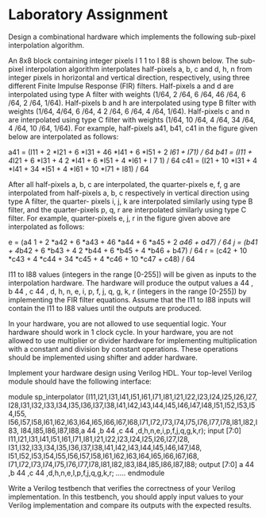 # Laboratory Assignment #

Design a combinational hardware which implements the following sub-pixel
interpolation algorithm.

An 8x8 block containing integer pixels I 1 1 to I 88 is shown below. The sub-pixel
interpolation algorithm interpolates half-pixels a, b, c and d, h, n from integer pixels in
horizontal and vertical direction, respectively, using three different Finite Impulse
Response (FIR) filters. Half-pixels a and d are interpolated using type A filter with
weights (1/64, 2 /64, 6 /64, 46 /64, 6 /64, 2 /64, 1/64). Half-pixels b and h are
interpolated using type B filter with weights (1/64, 4/64, 6 /64, 4 2 /64, 6 /64, 4 /64,
1/64). Half-pixels c and n are interpolated using type C filter with weights (1/64,
10 /64, 4 /64, 34 /64, 4 /64, 10 /64, 1/64). For example, half-pixels a41, b41, c41 in the
figure given below are interpolated as follows:

a41 = (I11 + 2 *I21 + 6 *I31 + 46 *I41 + 6 *I51 + 2 *I61 + I71) / 64
b41 = (I11 + 4*I21 + 6 *I31 + 4 2 *I41 + 6 *I51 + 4 *I61 + I 7 1) / 64
c41 = (I21 + 10 *I31 + 4 *I41 + 34 *I51 + 4 *I61 + 10 *I71 + I81) / 64


After all half-pixels a, b, c are interpolated, the quarter-pixels e, f, g are interpolated
from half-pixels a, b, c respectively in vertical direction using type A filter, the quarter-
pixels i, j, k are interpolated similarly using type B filter, and the quarter-pixels p, q, r
are interpolated similarly using type C filter. For example, quarter-pixels e, j, r in the
figure given above are interpolated as follows:

e = (a4 1 + 2 *a42 + 6 *a43 + 46 *a44 + 6 *a45 + 2 *a46 + a47) / 64
j = (b41 + 4*b42 + 6 *b43 + 4 2 *b44 + 6 *b45 + 4 *b46 + b47) / 64
r = (c42 + 10 *c43 + 4 *c44 + 34 *c45 + 4 *c46 + 10 *c47 + c48) / 64

I11 to I88 values (integers in the range [0-255]) will be given as inputs to the
interpolation hardware. The hardware will produce the output values a 44 , b 44 , c 44 ,
d, h, n, e, i, p, f, j, q, g, k, r (integers in the range [0-255]) by implementing the FIR
filter equations. Assume that the I11 to I88 inputs will contain the I11 to I88 values
until the outputs are produced.

In your hardware, you are not allowed to use sequential logic. Your hardware should
work in 1 clock cycle. In your hardware, you are not allowed to use multiplier or
divider hardware for implementing multiplication with a constant and division by
constant operations. These operations should be implemented using shifter and
adder hardware.

Implement your hardware design using Verilog HDL. Your top-level Verilog module
should have the following interface:

module sp_interpolator (I11,I21,I31,I41,I51,I61,I71,I81,I21,I22,I23,I24,I25,I26,I27,
I28,I31,I32,I33,I34,I35,I36,I37,I38,I41,I42,I43,I44,I45,I46,I47,I48,I51,I52,I53,I54,I55,
I56,I57,I58,I61,I62,I63,I64,I65,I66,I67,I68,I71,I72,I73,I74,I75,I76,I77,I78,I81,I82,I83,
I84,I85,I86,I87,I88,a 44 ,b 44 ,c 44 ,d,h,n,e,i,p,f,j,q,g,k,r);
input [7:0] I11,I21,I31,I41,I51,I61,I71,I81,I21,I22,I23,I24,I25,I26,I27,I28,
I31,I32,I33,I34,I35,I36,I37,I38,I41,I42,I43,I44,I45,I46,I47,I48,
I51,I52,I53,I54,I55,I56,I57,I58,I61,I62,I63,I64,I65,I66,I67,I68,
I71,I72,I73,I74,I75,I76,I77,I78,I81,I82,I83,I84,I85,I86,I87,I88;
output [7:0] a 44 ,b 44 ,c 44 ,d,h,n,e,I,p,f,j,q,g,k,r;
_....._
endmodule

Write a Verilog testbench that verifies the correctness of your Verilog
implementation. In this testbench, you should apply input values to your Verilog
implementation and compare its outputs with the expected results.
